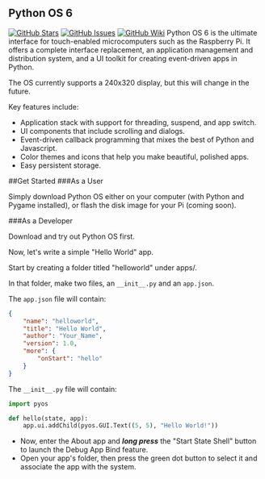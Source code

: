 Python OS 6 
---

[![GitHub Stars](https://img.shields.io/github/stars/furmada/pythonos.svg)](https://github.com/furmada/pythonos/stargazers)
[![GitHub Issues](https://img.shields.io/github/issues/furmada/pythonos.svg)](https://github.com/furmada/pythonos/issues)
[![GitHub Wiki](https://img.shields.io/badge/project-wiki-ff69b4.svg)](https://github.com/furmada/pythonos/wiki/Home)
Python OS 6 is the ultimate interface for touch-enabled microcomputers such as the Raspberry Pi. It offers a complete interface replacement, an application management and distribution system, and a UI toolkit for creating event-driven apps in Python.

The OS currently supports a 240x320 display, but this will change in the future.

Key features include:
* Application stack with support for threading, suspend, and app switch.
* UI components that include scrolling and dialogs.
* Event-driven callback programming that mixes the best of Python and Javascript.
* Color themes and icons that help you make beautiful, polished apps.
* Easy persistent storage.

##Get Started
###As a User

Simply download Python OS either on your computer (with Python and Pygame installed), or flash the disk image for your Pi (coming soon).

###As a Developer

Download and try out Python OS first.

Now, let's write a simple "Hello World" app.

Start by creating a folder titled "helloworld" under apps/.

In that folder, make two files, an `__init__.py` and an `app.json`.

The `app.json` file will contain:
```json
{
	"name": "helloworld",
	"title": "Hello World",
	"author": "Your_Name",
	"version": 1.0,
	"more": {
		"onStart": "hello"
	}
}
```

The `__init__.py` file will contain:
```python
import pyos

def hello(state, app):
	app.ui.addChild(pyos.GUI.Text((5, 5), "Hello World!"))
```

- Now, enter the About app and ***long press*** the "Start State Shell" button to launch the Debug App Bind feature.
- Open your app's folder, then press the green dot button to select it and associate the app with the system. 
